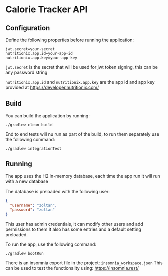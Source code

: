 # Calorie Tracker API

## Configuration

Define the following properties before running the application: 

```properties
jwt.secret=your-secret
nutritionix.app.id=your-app-id
nutritionix.app.key=your-app-key
```

`jwt.secret` is the secret that will be used for jwt token signing, this can be any password string

`nutritionix.app.id` and `nutritionix.app.key` are the app id and app key provided at 
https://developer.nutritionix.com/ 

## Build

You can build the application by running: 

```shell script
./gradlew clean build
```

End to end tests will nu run as part of the build, to run them separately use the following command: 

```shell script
./gradlew integrationTest
```

## Running 

The app uses the H2 in-memory database, each time the app run it will run with a new database

The database is preloaded with the following user: 

```json
{
  "username": "zoltan",
  "password": "zoltan"
}
```
This user has admin credentials, it can modify other users and add permissions to them
It also has some entries and a default setting preloaded.

To run the app, use the following command: 

```shell script
./gradlew bootRun
``` 

There is an insomnia export file in the project: `insomnia_workspace.json` 
This can be used to test the functionality using: https://insomnia.rest/
